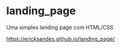 # landing_page
 Uma simples landing page com HTML/CSS

 https://ericksandes.github.io/landing_page/
